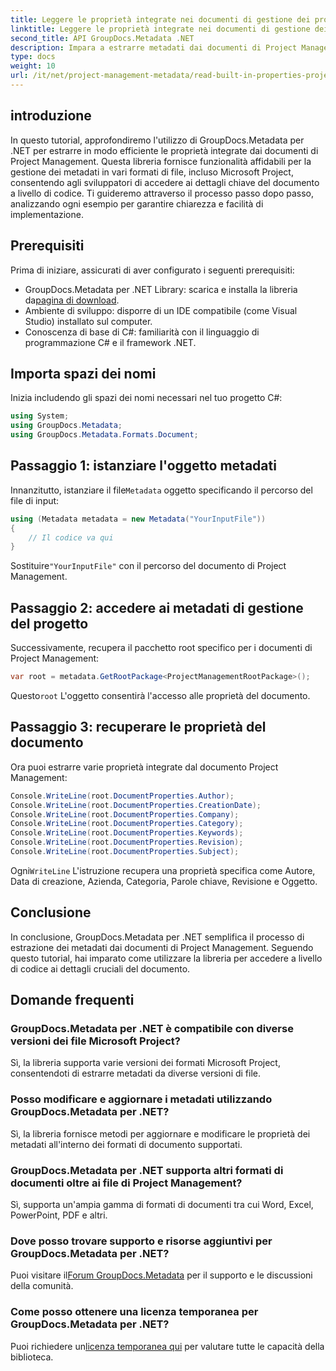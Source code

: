 ```yaml
---
title: Leggere le proprietà integrate nei documenti di gestione dei progetti .NET
linktitle: Leggere le proprietà integrate nei documenti di gestione dei progetti .NET
second_title: API GroupDocs.Metadata .NET
description: Impara a estrarre metadati dai documenti di Project Management utilizzando GroupDocs.Metadata per .NET. Migliora le tue capacità di elaborazione dei documenti.
type: docs
weight: 10
url: /it/net/project-management-metadata/read-built-in-properties-project-management-documents/
---
```

## introduzione
In questo tutorial, approfondiremo l'utilizzo di GroupDocs.Metadata per .NET per estrarre in modo efficiente le proprietà integrate dai documenti di Project Management. Questa libreria fornisce funzionalità affidabili per la gestione dei metadati in vari formati di file, incluso Microsoft Project, consentendo agli sviluppatori di accedere ai dettagli chiave del documento a livello di codice. Ti guideremo attraverso il processo passo dopo passo, analizzando ogni esempio per garantire chiarezza e facilità di implementazione.
## Prerequisiti
Prima di iniziare, assicurati di aver configurato i seguenti prerequisiti:
-  GroupDocs.Metadata per .NET Library: scarica e installa la libreria da[pagina di download](https://releases.groupdocs.com/metadata/net/).
- Ambiente di sviluppo: disporre di un IDE compatibile (come Visual Studio) installato sul computer.
- Conoscenza di base di C#: familiarità con il linguaggio di programmazione C# e il framework .NET.

## Importa spazi dei nomi
Inizia includendo gli spazi dei nomi necessari nel tuo progetto C#:
```csharp
using System;
using GroupDocs.Metadata;
using GroupDocs.Metadata.Formats.Document;
```
## Passaggio 1: istanziare l'oggetto metadati
 Innanzitutto, istanziare il file`Metadata` oggetto specificando il percorso del file di input:
```csharp
using (Metadata metadata = new Metadata("YourInputFile"))
{
    // Il codice va qui
}
```
 Sostituire`"YourInputFile"` con il percorso del documento di Project Management.
## Passaggio 2: accedere ai metadati di gestione del progetto
Successivamente, recupera il pacchetto root specifico per i documenti di Project Management:
```csharp
var root = metadata.GetRootPackage<ProjectManagementRootPackage>();
```
Questo`root` L'oggetto consentirà l'accesso alle proprietà del documento.
## Passaggio 3: recuperare le proprietà del documento
Ora puoi estrarre varie proprietà integrate dal documento Project Management:
```csharp
Console.WriteLine(root.DocumentProperties.Author);
Console.WriteLine(root.DocumentProperties.CreationDate);
Console.WriteLine(root.DocumentProperties.Company);
Console.WriteLine(root.DocumentProperties.Category);
Console.WriteLine(root.DocumentProperties.Keywords);
Console.WriteLine(root.DocumentProperties.Revision);
Console.WriteLine(root.DocumentProperties.Subject);
```
 Ogni`WriteLine` L'istruzione recupera una proprietà specifica come Autore, Data di creazione, Azienda, Categoria, Parole chiave, Revisione e Oggetto.

## Conclusione
In conclusione, GroupDocs.Metadata per .NET semplifica il processo di estrazione dei metadati dai documenti di Project Management. Seguendo questo tutorial, hai imparato come utilizzare la libreria per accedere a livello di codice ai dettagli cruciali del documento.

## Domande frequenti
### GroupDocs.Metadata per .NET è compatibile con diverse versioni dei file Microsoft Project?
Sì, la libreria supporta varie versioni dei formati Microsoft Project, consentendoti di estrarre metadati da diverse versioni di file.
### Posso modificare e aggiornare i metadati utilizzando GroupDocs.Metadata per .NET?
Sì, la libreria fornisce metodi per aggiornare e modificare le proprietà dei metadati all'interno dei formati di documento supportati.
### GroupDocs.Metadata per .NET supporta altri formati di documenti oltre ai file di Project Management?
Sì, supporta un'ampia gamma di formati di documenti tra cui Word, Excel, PowerPoint, PDF e altri.
### Dove posso trovare supporto e risorse aggiuntivi per GroupDocs.Metadata per .NET?
 Puoi visitare il[Forum GroupDocs.Metadata](https://forum.groupdocs.com/c/metadata/14) per il supporto e le discussioni della comunità.
### Come posso ottenere una licenza temporanea per GroupDocs.Metadata per .NET?
 Puoi richiedere un[licenza temporanea qui](https://purchase.groupdocs.com/temporary-license/) per valutare tutte le capacità della biblioteca.